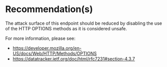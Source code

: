 # Recommendation(s)

The attack surface of this endpoint should be reduced by disabling the use of the HTTP OPTIONS methods as it is considered unsafe.

For more information, please see:

- <https://developer.mozilla.org/en-US/docs/Web/HTTP/Methods/OPTIONS>
- <https://datatracker.ietf.org/doc/html/rfc7231#section-4.3.7>
